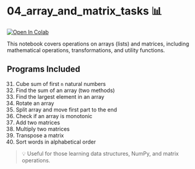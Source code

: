 # 04_array_and_matrix_tasks 📊

[![Open In Colab](https://colab.research.google.com/assets/colab-badge.svg)](https://colab.research.google.com/drive/1Rvesm7FK4mCPBdAYPPzYEnjVpPDKIh_D#scrollTo=Zjdjsf6emCDX)

This notebook covers operations on arrays (lists) and matrices, including mathematical operations, transformations, and utility functions.

## Programs Included
31. Cube sum of first `n` natural numbers  
32. Find the sum of an array (two methods)  
33. Find the largest element in an array  
34. Rotate an array  
35. Split array and move first part to the end  
36. Check if an array is monotonic  
37. Add two matrices  
38. Multiply two matrices  
39. Transpose a matrix  
40. Sort words in alphabetical order  
> 💡 Useful for those learning data structures, NumPy, and matrix operations.